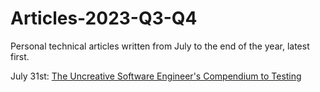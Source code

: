 # Articles-2023-Q3-Q4
Personal technical articles written from July to the end of the year, latest first.


July 31st: [The Uncreative Software Engineer's Compendium to Testing](https://dev.to/veldakiara/the-uncreative-software-engineers-compendium-to-testing-3b10)
